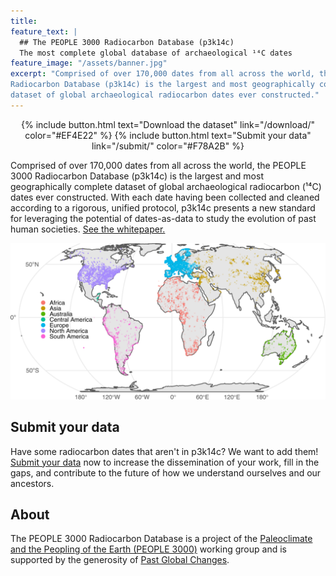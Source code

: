 ```yaml
---
title:
feature_text: |
  ## The PEOPLE 3000 Radiocarbon Database (p3k14c)
  The most complete global database of archaeological ¹⁴C dates 
feature_image: "/assets/banner.jpg"
excerpt: "Comprised of over 170,000 dates from all across the world, the PEOPLE 3000
Radiocarbon Database (p3k14c) is the largest and most geographically complete
dataset of global archaeological radiocarbon dates ever constructed."
---
```

<div style="text-align:center;">
{% include button.html text="Download the dataset" link="/download/" color="#EF4E22" %} {% include button.html text="Submit your data" link="/submit/" color="#F78A2B" %} </div>

Comprised of over 170,000 dates from all across the world, the PEOPLE 3000
Radiocarbon Database (p3k14c) is the largest and most geographically complete
dataset of global archaeological radiocarbon (¹⁴C) dates ever constructed.
With each date having been collected and cleaned according to a rigorous,
unified protocol, p3k14c presents a new standard for leveraging the potential 
of dates-as-data to study the evolution of past human societies. [See the
whitepaper.](https://www.nature.com/articles/s41597-022-01118-7)

![Global map showing locations of all radiocarbon records](/assets/map.png)

## Submit your data
Have some radiocarbon dates that aren't in p3k14c? We want to add them! [Submit
your data](/submit/) now to increase the dissemination of your work, fill in the gaps, 
and contribute to the future of how we understand ourselves and our ancestors.


## About
The PEOPLE 3000 Radiocarbon Database is a project of the [Paleoclimate and the
Peopling of the Earth 
(PEOPLE 3000)](https://pastglobalchanges.org/science/wg/people-3000/intro) 
working group and is supported by the generosity of 
[Past Global Changes](https://pastglobalchanges.org/).
